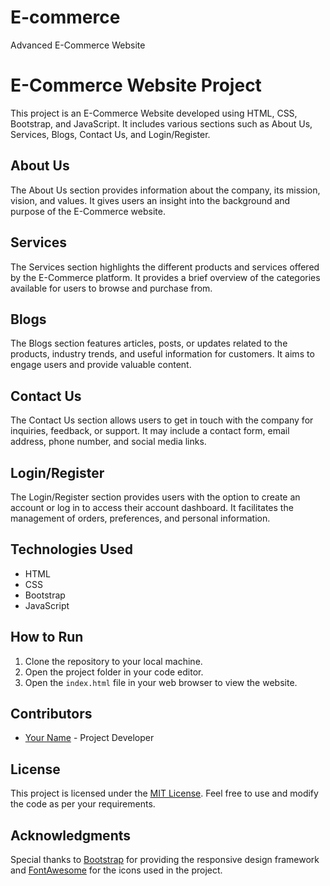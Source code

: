 # E-commerce
Advanced E-Commerce Website
# E-Commerce Website Project

This project is an E-Commerce Website developed using HTML, CSS, Bootstrap, and JavaScript. It includes various sections such as About Us, Services, Blogs, Contact Us, and Login/Register.

## About Us

The About Us section provides information about the company, its mission, vision, and values. It gives users an insight into the background and purpose of the E-Commerce website.

## Services

The Services section highlights the different products and services offered by the E-Commerce platform. It provides a brief overview of the categories available for users to browse and purchase from.

## Blogs

The Blogs section features articles, posts, or updates related to the products, industry trends, and useful information for customers. It aims to engage users and provide valuable content.

## Contact Us

The Contact Us section allows users to get in touch with the company for inquiries, feedback, or support. It may include a contact form, email address, phone number, and social media links.

## Login/Register

The Login/Register section provides users with the option to create an account or log in to access their account dashboard. It facilitates the management of orders, preferences, and personal information.

## Technologies Used

- HTML
- CSS
- Bootstrap
- JavaScript

## How to Run

1. Clone the repository to your local machine.
2. Open the project folder in your code editor.
3. Open the `index.html` file in your web browser to view the website.

## Contributors

- [Your Name](https://github.com/yourusername) - Project Developer

## License

This project is licensed under the [MIT License](LICENSE). Feel free to use and modify the code as per your requirements.

## Acknowledgments

Special thanks to [Bootstrap](https://getbootstrap.com/) for providing the responsive design framework and [FontAwesome](https://fontawesome.com/) for the icons used in the project.